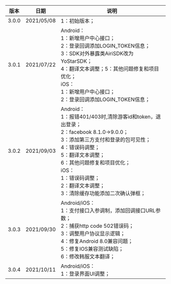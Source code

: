 |  版本   |  日期  |  说明 |
|  ----  | ----  |   ----  |
| 3.0.0  | 2021/05/08 | 1：初始版本；|
| 3.0.1  | 2021/07/22 | Android：<br>1：新增用户中心接口；<br>2：登录回调添加LOGIN_TOKEN信息；<br>3：SDK对外暴露类AiriSDK改为YoStarSDK；<br>4：翻译文本调整；5：其他问题修复和项目优化；<br>iOS：<br>1：新增用户中心接口；<br>2：登录回调添加LOGIN_TOKEN信息；|
| 3.0.2  | 2021/09/03 | Android：<br>1：报错401/403时,清除游客id和token，退出登录；<br>2：facebook 8.1.0->9.0.0；<br>3：添加第三方支付和登录的包可见性；<br>4：错误码调整；<br>5：翻译文本调整；<br>6：其他问题修复和项目优化；<br>iOS：<br>1：错误码调整；<br>2：翻译文本调整；<br>3：清除缓存功能添加二次确认弹框；|
| 3.0.3  | 2021/09/30 | Android/iOS：<br>1：支付接口入参调制，添加回调接口URL参数；<br>2：捕获http code 502错误码；<br>3：调整用户协议显示逻辑；<br>4：修复Android 8.0兼容问题；<br>5：修复IOS兼容测试缺陷；<br>6：修改韩服文本翻译；|
| 3.0.4  | 2021/10/11 | Android/iOS：<br>1：登录界面UI调整；|